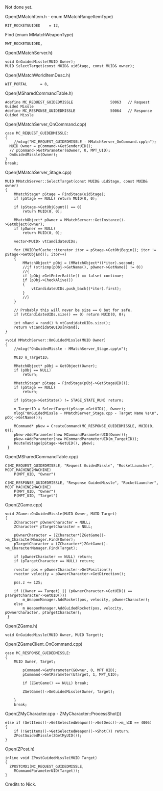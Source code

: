 Not done yet.


Open(MMatchItem.h - enum MMatchRangeItemType)

    RIT_ROCKETGUIDED	= 12,

Find (enum MMatchWeaponType)

    MWT_ROCKETGUIDED,

Open(MMatchServer.h)

    void OnGuidedMissle(MUID Owner);
    MUID SelectTarget(const MUID& uidStage, const MUID& owner);

Open(MMatchWorldItemDesc.h)

    WIT_PORTAL		= 8,

Open(MSharedCommandTable.h)

    #define MC_REQUEST_GUIDEDMISSLE					50063	// Request Guided Missle
    #define MC_RESPONSE_GUIDEDMISSLE				50064	// Response Guided Missle

Open(MMatchServer_OnCommand.cpp)

    case MC_REQUEST_GUIDEDMISSLE:
    {
    	//mlog("MC_REQUEST_GUIDEDMISSLE - MMatchServer_OnCommand.cpp\n");
      MUID Owner = pCommand->GetSenderUID();
      // pCommand->GetParameter(&Owner, 0, MPT_UID);
      OnGuidedMissle(Owner);
    }
    break;

Open(MMatchServer_Stage.cpp)

    MUID MMatchServer::SelectTarget(const MUID& uidStage, const MUID& owner)
    {
    	MMatchStage* pStage = FindStage(uidStage);
    	if (pStage == NULL) return MUID(0, 0);
    
    	if (pStage->GetObjCount() == 0)
    		return MUID(0, 0);
    
    	MMatchObject* pOwner = MMatchServer::GetInstance()->GetObject(owner);
    	if (pOwner == NULL)
    		return MUID(0, 0);
    
    	vector<MUID> vtCandidateUIDs;
    
    	for (MUIDRefCache::iterator itor = pStage->GetObjBegin(); itor != pStage->GetObjEnd(); itor++)
    	{
    		MMatchObject* pObj = (MMatchObject*)(*itor).second;
    		//if (stricmp(pObj->GetName(), pOwner->GetName() != 0))
    		//{
    		if (pObj->GetEnterBattle() == false) continue;
    		if (pObj->CheckAlive())
    		{
    			vtCandidateUIDs.push_back((*itor).first);
    		}
    		//}
    	}
    
    	// Probably this will never be size == 0 but for safe.
    	if (vtCandidateUIDs.size() == 0) return MUID(0, 0);
    
    	int nRand = rand() % vtCandidateUIDs.size();
    	return vtCandidateUIDs[nRand];
    }
    
    +void MMatchServer::OnGuidedMissle(MUID Owner)
    {
    	//mlog("OnGuidedMissle - MMatchServer_Stage.cpp\n");
    
    	MUID m_TargetID;
    
    	MMatchObject* pObj = GetObject(Owner);
    	if (pObj == NULL)
    		return;
    
    	MMatchStage* pStage = FindStage(pObj->GetStageUID());
    	if (pStage == NULL)
    		return;
    
    	if (pStage->GetState() != STAGE_STATE_RUN) return;
    
    	m_TargetID = SelectTarget(pStage->GetUID(), Owner);
    	mlog("OnGuidedMissle - MMatchServer_Stage.cpp - Target Name %s\n", pObj->GetName());
    
    	MCommand* pNew = CreateCommand(MC_RESPONSE_GUIDEDMISSLE, MUID(0, 0));
    	pNew->AddParameter(new MCommandParameterUID(Owner));
    	pNew->AddParameter(new MCommandParameterUID(m_TargetID));
    	RouteToStage(pStage->GetUID(), pNew);
     }

Open(MSharedCommandTable.cpp)


  	C(MC_REQUEST_GUIDEDMISSLE, "Request GuidedMissle", "RocketLauncher", MCDT_MACHINE2MACHINE)
  		P(MPT_UID, "Owner")
  
  	C(MC_RESPONSE_GUIDEDMISSLE, "Response GuidedMissle", "RocketLauncher", MCDT_MACHINE2MACHINE)
  		P(MPT_UID, "Owner")
  		P(MPT_UID, "Target")

Open(ZGame.cpp)


    void ZGame::OnGuidedMissle(MUID Owner, MUID Target)
    {
    	ZCharacter* pOwnerCharacter = NULL;
    	ZCharacter* pTargetCharacter = NULL;
    
    	pOwnerCharacter = (ZCharacter*)ZGetGame()->m_CharacterManager.Find(Owner);
    	pTargetCharacter = (ZCharacter*)ZGetGame()->m_CharacterManager.Find(Target);
    
    	if (pOwnerCharacter == NULL) return;
    	if (pTargetCharacter == NULL) return;
    
    	rvector pos = pOwnerCharacter->GetPosition();
    	rvector velocity = pOwnerCharacter->GetDirection();
    
    	pos.z += 125;
    
    	if ((Owner == Target) || (pOwnerCharacter->GetUID() == pTargetCharacter->GetUID()))
    		m_WeaponManager.AddRocket(pos, velocity, pOwnerCharacter);
    	else
    		m_WeaponManager.AddGuidedRocket(pos, velocity, pOwnerCharacter, pTargetCharacter);
     }


Open(ZGame.h)

    void OnGuidedMissle(MUID Owner, MUID Target);


Open(ZGameClient_OnCommand.cpp)


    case MC_RESPONSE_GUIDEDMISSLE:
  	{
  		MUID Owner, Target;
  
  			pCommand->GetParameter(&Owner, 0, MPT_UID);
  			pCommand->GetParameter(&Target, 1, MPT_UID);
  
  			if (ZGetGame() == NULL) break;
  
  			ZGetGame()->OnGuidedMissle(Owner, Target);
  
  		}
  		break;

Open(ZMyCharacter.cpp - ZMyCharacter::ProcessShot())
    
    else if (GetItems()->GetSelectedWeapon()->GetDesc()->m_nID == 4006)
    {
    	if (!GetItems()->GetSelectedWeapon()->Shot()) return;
    	ZPostGuidedMissle(ZGetMyUID());
    }

Open(ZPost.h)

    inline void ZPostGuidedMissle(MUID Target)
    {
      ZPOSTCMD1(MC_REQUEST_GUIDEDMISSLE,
        MCommandParameterUID(Target));
    }



















Credits to Nick.
